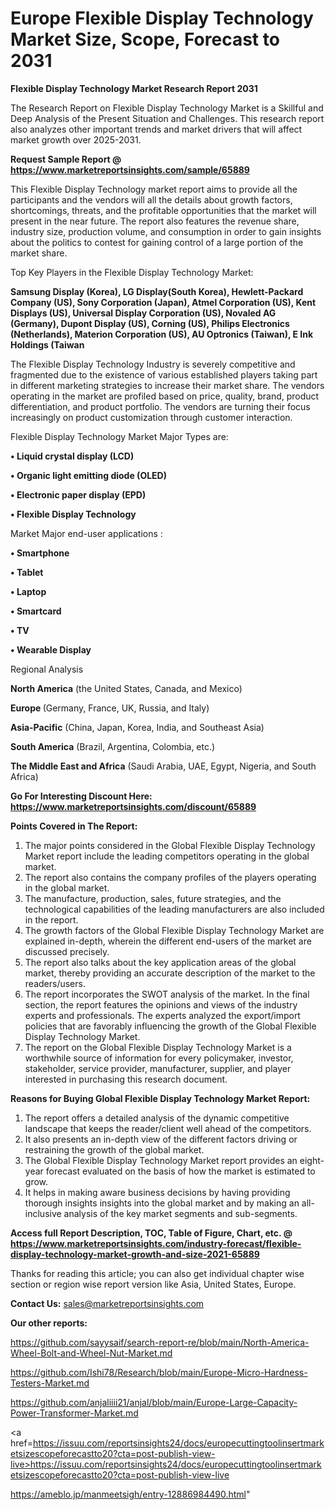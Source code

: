 # Europe Flexible Display Technology Market Size, Scope, Forecast to 2031

<strong>Flexible Display Technology Market Research Report 2031</strong>

The Research Report on Flexible Display Technology Market is a Skillful and Deep Analysis of the Present Situation and Challenges. This research report also analyzes other important trends and market drivers that will affect market growth over 2025-2031.

<strong>Request Sample Report @ <a href=https://www.marketreportsinsights.com/sample/65889>https://www.marketreportsinsights.com/sample/65889</a></strong>

This Flexible Display Technology market report aims to provide all the participants and the vendors will all the details about growth factors, shortcomings, threats, and the profitable opportunities that the market will present in the near future. The report also features the revenue share, industry size, production volume, and consumption in order to gain insights about the politics to contest for gaining control of a large portion of the market share.

Top Key Players in the Flexible Display Technology Market:

<strong>Samsung Display (Korea), LG Display(South Korea), Hewlett-Packard Company (US), Sony Corporation (Japan), Atmel Corporation (US), Kent Displays (US), Universal Display Corporation (US), Novaled AG (Germany), Dupont Display (US), Corning (US), Philips Electronics (Netherlands), Materion Corporation (US), AU Optronics (Taiwan), E Ink Holdings (Taiwan</strong>

The Flexible Display Technology Industry is severely competitive and fragmented due to the existence of various established players taking part in different marketing strategies to increase their market share. The vendors operating in the market are profiled based on price, quality, brand, product differentiation, and product portfolio. The vendors are turning their focus increasingly on product customization through customer interaction.

Flexible Display Technology Market Major Types are:

<strong>• Liquid crystal display (LCD)

• Organic light emitting diode (OLED)

• Electronic paper display (EPD)

• Flexible Display Technology</strong>

Market Major end-user applications :

<strong>• Smartphone

• Tablet

• Laptop

• Smartcard

• TV

• Wearable Display</strong>

Regional Analysis

</u><strong><b>North America</b></strong> (the United States, Canada, and Mexico)

<strong><b>Europe </b></strong>(Germany, France, UK, Russia, and Italy)

<strong><b>Asia-Pacific</b></strong> (China, Japan, Korea, India, and Southeast Asia)

<strong><b>South America</b></strong> (Brazil, Argentina, Colombia, etc.)

<strong><b>The Middle East and Africa</b></strong> (Saudi Arabia, UAE, Egypt, Nigeria, and South Africa)

<strong>Go For Interesting Discount Here: <a href=https://www.marketreportsinsights.com/discount/65889>https://www.marketreportsinsights.com/discount/65889</a></strong>

<strong>Points Covered in The Report:</strong>
<ol>
  <li>The major points considered in the Global Flexible Display Technology Market report include the leading competitors operating in the global market.</li>
  <li>The report also contains the company profiles of the players operating in the global market.</li>
  <li>The manufacture, production, sales, future strategies, and the technological capabilities of the leading manufacturers are also included in the report.</li>
  <li>The growth factors of the Global Flexible Display Technology Market are explained in-depth, wherein the different end-users of the market are discussed precisely.</li>
  <li>The report also talks about the key application areas of the global market, thereby providing an accurate description of the market to the readers/users.</li>
  <li>The report incorporates the SWOT analysis of the market. In the final section, the report features the opinions and views of the industry experts and professionals. The experts analyzed the export/import policies that are favorably influencing the growth of the Global Flexible Display Technology Market.</li>
  <li>The report on the Global Flexible Display Technology Market is a worthwhile source of information for every policymaker, investor, stakeholder, service provider, manufacturer, supplier, and player interested in purchasing this research document.</li>
</ol>
<strong>Reasons for Buying Global Flexible Display Technology Market Report:</strong>

<ol>
  <li>The report offers a detailed analysis of the dynamic competitive landscape that keeps the reader/client well ahead of the competitors.</li>
  <li>It also presents an in-depth view of the different factors driving or restraining the growth of the global market.</li>
  <li>The Global Flexible Display Technology Market report provides an eight-year forecast evaluated on the basis of how the market is estimated to grow.</li>
  <li>It helps in making aware business decisions by having providing thorough insights insights into the global market and by making an all-inclusive analysis of the key market segments and sub-segments.</li>
</ol>
<strong>Access full Report Description, TOC, Table of Figure, Chart, etc. @ <a href=https://www.marketreportsinsights.com/industry-forecast/flexible-display-technology-market-growth-and-size-2021-65889>https://www.marketreportsinsights.com/industry-forecast/flexible-display-technology-market-growth-and-size-2021-65889</a></strong>


Thanks for reading this article; you can also get individual chapter wise section or region wise report version like Asia, United States, Europe.

<strong>Contact Us:</strong>
sales@marketreportsinsights.com

<strong>Our other reports:</strong>

<a href=https://github.com/sayysaif/search-report-re/blob/main/North-America-Wheel-Bolt-and-Wheel-Nut-Market.md>https://github.com/sayysaif/search-report-re/blob/main/North-America-Wheel-Bolt-and-Wheel-Nut-Market.md</a>

<a href=https://github.com/Ishi78/Research/blob/main/Europe-Micro-Hardness-Testers-Market.md>https://github.com/Ishi78/Research/blob/main/Europe-Micro-Hardness-Testers-Market.md</a>

<a href=https://github.com/anjaliiii21/anjal/blob/main/Europe-Large-Capacity-Power-Transformer-Market.md>https://github.com/anjaliiii21/anjal/blob/main/Europe-Large-Capacity-Power-Transformer-Market.md</a>

<a href=https://issuu.com/reportsinsights24/docs/europecuttingtoolinsertmarketsizescopeforecastto20?cta=post-publish-view-live>https://issuu.com/reportsinsights24/docs/europecuttingtoolinsertmarketsizescopeforecastto20?cta=post-publish-view-live</a>

<a href=https://ameblo.jp/manmeetsigh/entry-12886984490.html>https://ameblo.jp/manmeetsigh/entry-12886984490.html</a>"
